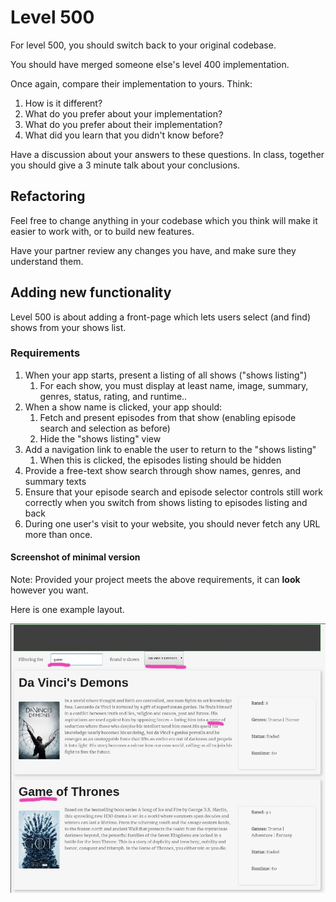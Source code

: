 # Level 500

For level 500, you should switch back to your original codebase.

You should have merged someone else's level 400 implementation.

Once again, compare their implementation to yours. Think:

1. How is it different?
2. What do you prefer about your implementation?
3. What do you prefer about their implementation?
4. What did you learn that you didn't know before?

Have a discussion about your answers to these questions. In class, together you should give a 3 minute talk about your conclusions.

## Refactoring

Feel free to change anything in your codebase which you think will make it easier to work with, or to build new features.

Have your partner review any changes you have, and make sure they understand them.

## Adding new functionality

Level 500 is about adding a front-page which lets users select (and find) shows from your shows list.

### Requirements

1. When your app starts, present a listing of all shows ("shows listing")
   1. For each show, you must display at least name, image, summary, genres, status, rating, and runtime..
2. When a show name is clicked, your app should:
   1. Fetch and present episodes from that show (enabling episode search and selection as before)
   2. Hide the "shows listing" view
3. Add a navigation link to enable the user to return to the "shows listing"
   1. When this is clicked, the episodes listing should be hidden
4. Provide a free-text show search through show names, genres, and summary texts
5. Ensure that your episode search and episode selector controls still work correctly when you switch from shows listing to episodes listing and back
6. During one user's visit to your website, you should never fetch any URL more than once.

#### Screenshot of minimal version

Note: Provided your project meets the above requirements, it can **look** however you want.

Here is one example layout.

![Screenshot of a website with a drop-down list with the show "Breaking Bad" selected](example-screenshots/example-level-500.jpg)

